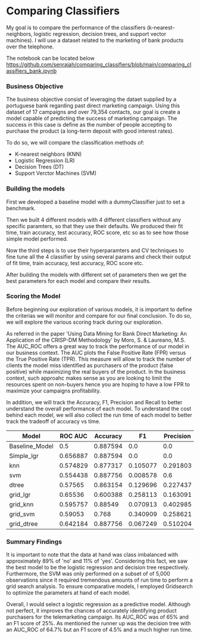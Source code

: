 # Comparing Classifiers
 My goal is to compare the performance of the classifiers (k-nearest-neighbors, logistic regression, decision trees, and support vector machines). I will use a dataset related to the marketing of bank products over the telephone. 

The notebook can be located below
https://github.com/senrajah/comparing_classifiers/blob/main/comparing_classifiers_bank.ipynb

### Business Objective  

The business objective consist of leveraging the dataet supplied by a portuguese bank regarding past direct marketing campaign. Using this dataset of 17 campaigns and over 79,354 contacts, our goal is create a model capable of predicting the success of marketing campaign. The success in this case is define as the number of people accepting to purchase the product (a long-term deposit with good interest rates).  

To do so, we will compare the classification methods of:  
- K-nearest neighbors (KNN)
- Logistic Regression (LR)
- Decision Trees (DT)
- Support Verctor Machines (SVM)

### Building the models

First we developed a baseline model with a dummyClassifier just to set a benchmark.

Then we built 4 different models with 4 different classifiers without any specific paramters, so that they use their defaults. We produced their fit time, train accuracy, test accuracy, ROC score, etc so as to see how those simple model performed.

Now the third steps is to use their hyperparamters and CV techniques to fine tune all the 4 classifier by using several params and check their output of fit time, train accuracy, test accuracy, ROC score etc.

After building the models with different set of parameters then we get the best parameters for each model and compare their results.

### Scoring the Model

Before beginning our exploration of various models, it is important to define the criterias we will monitor and compare for our final conclusion. To do so, we will explore the various scoring track during our exploration.  

As referred in the paper 'Using Data Mining for Bank Direct Marketing: An Application of the CRISP-DM Methodology' by Moro, S. & Laureano, M.S. The AUC_ROC offers a great way to track the performance of our model in our business context. The AUC plots the False Positive Rate (FPR) versus the True Positive Rate (TPR). This measure will allow to track the number of clients the model miss identified as purchasers of the product (false positive) while maximizing the real buyers of the product. In the business context, such approahc makes sense as you are looking to limit the resources spent on non-buyers hence you are hoping to have a low FPR to maximize your campaigns profitability.  

In addition, we will track the Accuracy, F1, Precision and Recall to better understand the overall performance of each model. To understand the cost behind each model, we will also collect the run time of each model to better track the tradeoff of accuracy vs time.

| Model         | ROC AUC   | Accuracy | F1       | Precision | Recall   | Fit Time  |
|---------------|-----------|----------|----------|-----------|----------|-----------|
| Baseline_Model| 0.5       | 0.887594 | 0.0      | 0.0       | 0.0      | 0.0s      |
| Simple_lgr    | 0.656887  | 0.887594 | 0.0      | 0.0       | 0.0      | 0.07s     |
| knn           | 0.574829  | 0.877317 | 0.105077 | 0.291803  | 0.064075 | 0.0s      |
| svm           | 0.554438  | 0.887756 | 0.008578 | 0.6       | 0.00432  | 110.95s   |
| dtree         | 0.57565   | 0.863154 | 0.129696 | 0.227437  | 0.090713 | 0.18s     |
| grid_lgr      | 0.65536   | 0.600388 | 0.258113 | 0.163091  | 0.618431 | 0.88s     |
| grid_knn      | 0.595757  | 0.88549  | 0.070913 | 0.402985  | 0.038877 | 138.61s   |
| grid_svm      | 0.59053   | 0.768    | 0.340909 | 0.258621  | 0.5      | 59.96s    |
| grid_dtree    | 0.642184  | 0.887756 | 0.067249 | 0.510204  | 0.035997 | 452.65s   |

### Summary Findings

It is important to note that the data at hand was class imbalanced with approximately 89% of 'no' and 11% of 'yes'. Considering this fact, we saw the best model to be the logistic regression and decision tree respectively. Furthermore, the SVM was only performed on a subset of of 5,000 observations since it required tremendous amounts of run time to perform a grid search analysis. To ensure comparative models, I employed Gridsearch to optimize the parameters at hand of each model. 

Overall, I would select a logistic regression as a predictive model. Although not perfect, it improves the chances of accurately identifying product purchasers for the telemarketing campaign. Its AUC_ROC was of 65% and an F1 score of 25%. As mentioned the runner up was the decision tree with an AUC_ROC of 64.7% but an F1 score of 4.5% and a much higher run time.

